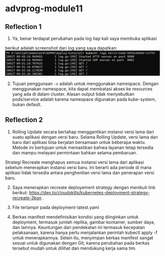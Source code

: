 # advprog-module11

## Reflection 1

1. Ya, benar terdapat perubahan pada log tiap kali saya membuka aplikasi

berikut adalah screenshot dari log yang saya dapatkan:
![alt text](1.png)

2. Tujuan penggunaan `-n` adalah untuk menggunakan namespace. Dengan menggunakan namespace, kita dapat membatasi akses ke resources yang ada di dalam cluster. Alasan output tidak menyebutkan pods/service adalah karena namespace digunakan pada kube-system, bukan default.

## Reflection 2

1. Rolling Update secara bertahap menggantikan instansi versi lama dari suatu aplikasi dengan versi baru. Selama Rolling Update, versi lama dan baru dari aplikasi bisa berjalan bersamaan untuk beberapa waktu. Metode ini bertujuan untuk memastikan bahwa layanan tetap tersedia dan mampu melayani permintaan bahkan selama pembaruan.

Strategi Recreate menghapus semua instansi versi lama dari aplikasi sebelum menerapkan instansi versi baru. Ini berarti ada periode di mana aplikasi tidak tersedia antara penghentian versi lama dan penerapan versi baru.

2. Saya menerapkan recreate deployement strategy dengan menikuti link berikut: https://dev.to/cloudskills/kubernetes-deployment-strategy-recreate-3kgn .

3. File terlampir pada deployment-latest.yaml

4. Berkas manifest mendefinisikan kondisi yang diinginkan untuk deployment, termasuk jumlah replika, gambar kontainer, sumber daya, dan lainnya. Keuntungan dari pendekatan ini termasuk kecepatan pelaksanaan, karena hanya perlu menjalankan perintah kubectl apply -f untuk menerapkannya. Selain itu, menyimpan berkas manifest sangat sesuai untuk digunakan dengan Git, karena perubahan pada berkas tersebut mudah untuk dilihat dan mendukung kerja sama tim.
